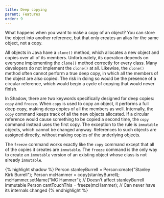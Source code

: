 ```yaml
---
title: Deep copying
parent: Features
order: 9
---
```


What happens when you want to make a copy of an object?  You can store the object into another reference, but that only creates an alias for the same object, not a copy.

All objects in Java have a `clone()` method, which allocates a new object and copies over all of its members.  Unfortunately, its operation depends on everyone implementing the `clone()` method correctly for every class.  Many developers do not implement the  `clone()` at all.  Likewise, the `clone()` method often cannot perform a true deep copy, in which all the members of the object are also copied.  The risk in doing so would be the presence of a circular reference, which would begin a cycle of copying that would never finish.

In Shadow, there are two keywords specifically designed for deep copies: `copy` and `freeze`.  When `copy` is used to copy an object, it performs a full deep copy, making deep copies of all the members as well.  Internally, the `copy` command keeps track of all the new objects allocated.  If a circular reference would cause something to be copied a second time, the `copy` command instead uses the first copy.  The exception to the rule is `immutable` objects, which cannot be changed anyway.  References to such objects are assigned directly, without making copies of the underlying objects.

The `freeze` command works exactly like the `copy` command except that all of the copies it creates are `immutable`.  The `freeze` command is the only way to create an `immutable` version of an existing object whose class is not already `immutable`. 

{% highlight shadow %}
Person stanleyBurrell = Person:create("Stanley Kirk Burrell");
Person mcHammer = copy(stanleyBurrell);
mcHammer.setName("MC Hammer"); // Doesn't affect stanleyBurrell
immutable Person cantTouchThis = freeze(mcHammer); // Can never have its internals changed
{% endhighlight %}